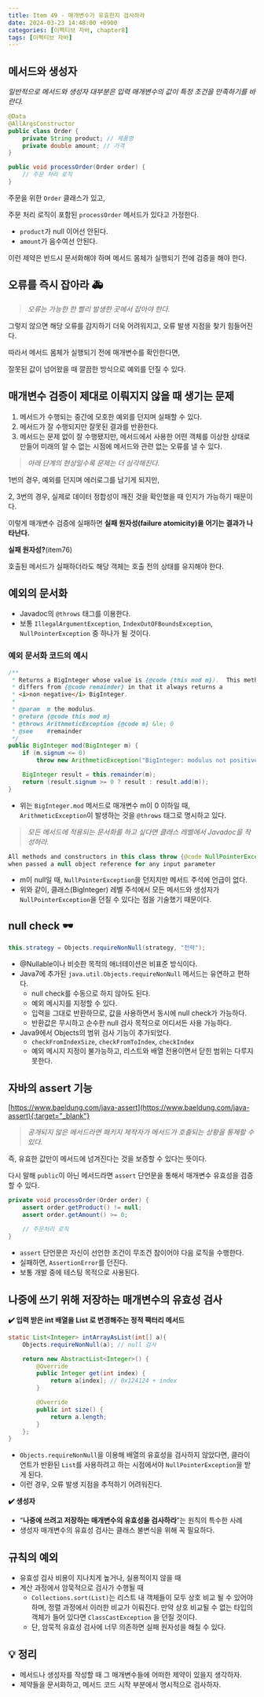 ```yaml
---
title: Item 49 - 매개변수가 유효한지 검사하라
date: 2024-03-23 14:48:00 +0900
categories: [이펙티브 자바, chapter8]
tags: [이펙티브 자바]
---
```


## **메서드와 생성자**

*일반적으로 메서드와 생성자 대부분은 입력 매개변수의 값이 특정 조건을 만족하기를 바란다.*

```java
@Data
@AllArgsConstructor
public class Order {
    private String product; // 제품명
    private double amount; // 가격
}

public void processOrder(Order order) {
    // 주문 처리 로직
}
```

주문을 위한 `Order` 클래스가 있고,

주문 처리 로직이 포함된 `processOrder` 메서드가 있다고 가정한다.

- `product`가 null 이어선 안된다.
- `amount`가 음수여선 안된다.

이런 제약은 반드시 문서화해야 하며 메서드 몸체가 실행되기 전에 검증을 해야 한다.

## **오류를 즉시 잡아라** 🚑

> *오류는 가능한 한 빨리 발생한 곳에서 잡아야 한다.*
>

그렇지 않으면 해당 오류를 감지하기 더욱 어려워지고, 오류 발생 지점을 찾기 힘들어진다.

따라서 메서드 몸체가 실행되기 전에 매개변수를 확인한다면,

잘못된 값이 넘어왔을 때 깔끔한 방식으로 예외를 던질 수 있다.

## **매개변수 검증이 제대로 이뤄지지 않을 때 생기는 문제**

1. 메서드가 수행되는 중간에 모호한 예외를 던지며 실패할 수 있다.
2. 메서드가 잘 수행되지만 잘못된 결과를 반환한다.
3. 메서드는 문제 없이 잘 수행됐지만, 메서드에서 사용한 어떤 객체를 이상한 상태로 만들어 미래의 알 수 없는 시점에 메서드와 관련 없는 오류를 낼 수 있다.

> *아래 단계의 현상일수록 문제는 더 심각해진다.*
>

1번의 경우, 예외를 던지며 에러로그를 남기게 되지만,

2, 3번의 경우, 실제로 데이터 정합성이 깨진 것을 확인했을 때 인지가 가능하기 때문이다.

이렇게 매개변수 검증에 실패하면 **실패 원자성(failure atomicity)을 어기는 결과가 나타난다.**

**실패 원자성?**(item76)

호출된 메서드가 실패하더라도 해당 객체는 호출 전의 상태를 유지해야 한다.

## **예외의 문서화**

- Javadoc의 `@throws` 태그를 이용한다.
- 보통 `IllegalArgumentException`, `IndexOutOFBoundsException`, `NullPointerException` 중 하나가 될 것이다.

### **예외 문서화 코드의 예시**

```java
/**
 * Returns a BigInteger whose value is {@code (this mod m}).  This method
 * differs from {@code remainder} in that it always returns a
 * <i>non-negative</i> BigInteger.
 *
 * @param  m the modulus.
 * @return {@code this mod m}
 * @throws ArithmeticException {@code m} &le; 0
 * @see    #remainder
 */
public BigInteger mod(BigInteger m) {
    if (m.signum <= 0)
        throw new ArithmeticException("BigInteger: modulus not positive");

    BigInteger result = this.remainder(m);
    return (result.signum >= 0 ? result : result.add(m));
}
```

- 위는 `BigInteger.mod` 메서드로 매개변수 m이 0 이하일 때, `ArithmeticException`이 발생하는 것을 `@throws` 태그로 명시하고 있다.

> *모든 메서드에 적용되는 문서화를 하고 싶다면 클래스 레벨에서 Javadoc을 작성하라.*

```java
All methods and constructors in this class throw {@code NullPointerException}
when passed a null object reference for any input parameter
```

- m이 null일 때, `NullPointerException`을 던지지만 메서드 주석에 언급이 없다.
- 위와 같이, 클래스(BigInteger) 레벨 주석에서 모든 메서드와 생성자가 `NullPointerException`을 던질 수 있다는 점을 기술했기 때문이다.

## **null check 🕶️**

```java
this.strategy = Objects.requireNonNull(strategy, "전략");
```

- @Nullable이나 비슷한 목적의 애너테이션은 비표준 방식이다.
- Java7에 추가된 `java.util.Objects.requireNonNull` 메서드는 유연하고 편하다.
    - null check를 수동으로 하지 않아도 된다.
    - 예외 메시지를 지정할 수 있다.
    - 입력을 그대로 반환하므로, 값을 사용하면서 동시에 null check가 가능하다.
    - 반환값은 무시하고 순수한 null 검사 목적으로 어디서든 사용 가능하다.
- Java9에서 Objects의 범위 검사 기능이 추가되었다.
    - `checkFromIndexSize`, `checkFromToIndex`, `checkIndex`
    - 예외 메시지 지정이 불가능하고, 리스트와 배열 전용이면서 닫힌 범위는 다루지 못한다.

## **자바의 assert 기능**

[https://www.baeldung.com/java-assert](https://www.baeldung.com/java-assert){:target="_blank"}


> *공개되지 않은 메서드라면 패키지 제작자가 메서드가 호출되는 상황을 통제할 수 있다.*

즉, 유효한 값만이 메서드에 넘겨진다는 것을 보증할 수 있다는 뜻이다.

다시 말해 `public`이 아닌 메서드라면 `assert` 단언문을 통해서 매개변수 유효성을 검증할 수 있다.

```java
private void processOrder(Order order) {
    assert order.getProduct() != null;
    assert order.getAmount() >= 0;
    
    // 주문처리 로직
}
```

- `assert` 단언문은 자신이 선언한 조건이 무조건 참이어야 다음 로직을 수행한다.
- 실패하면, `AssertionError`를 던진다.
- 보통 개발 중에 테스팅 목적으로 사용된다.

## **나중에 쓰기 위해 저장하는 매개변수의 유효성 검사**

**✔️ 입력 받은 int 배열을 List 로 변경해주는 정적 팩터리 메서드**

```java
static List<Integer> intArrayAsList(int[] a){
    Objects.requireNonNull(a); // null 검사

    return new AbstractList<Integer>() {
        @Override
        public Integer get(int index) {
            return a[index]; // 0x124124 + index
        }

        @Override
        public int size() {
            return a.length;
        }
    };
}
```

- `Objects.requireNonNull`을 이용해 배열의 유효성을 검사하지 않았다면, 클라이언트가 반환된 `List`를 사용하려고 하는 시점에서야 `NullPointerException`을 받게 된다.
- 이런 경우, 오류 발생 지점을 추적하기 어려워진다.

**✔️ 생성자**

- “**나중에 쓰려고 저장하는 매개변수의 유효성을 검사하라**”는 원칙의 특수한 사례
- 생성자 매개변수의 유효성 검사는 클래스 불변식을 위해 꼭 필요하다.

## **규칙의 예외**

- 유효성 검사 비용이 지나치게 높거나, 실용적이지 않을 때
- 계산 과정에서 암묵적으로 검사가 수행될 때
    - `Collections.sort(List)`는 리스트 내 객체들이 모두 상호 비교 될 수 있어야 하며, 정렬 과정에서 이러한 비교가 이뤄진다. 만약 상호 비교될 수 없는 타입의 객체가 들어 있다면 `ClassCastException` 을 던질 것이다.
    - 단, 암묵적 유효성 검사에 너무 의존하면 실패 원자성을 해칠 수 있다.

## **💡 정리**

- 메서드나 생성자를 작성할 때 그 매개변수들에 어떠한 제약이 있을지 생각하자.
- 제약들을 문서화하고, 메서드 코드 시작 부분에서 명시적으로 검사하자.
